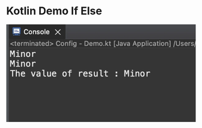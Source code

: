 # Kotlin Demo If Else

[![Vaibhav Mojidra - 1.jpeg](https://raw.githubusercontent.com/VaibhavMojidra/Kotlin---Demo-If-Else/master/output/1.jpeg "Vaibhav Mojidra")](https://vaibhavmojidra.github.io/site/)